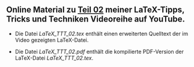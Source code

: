 ## Online Material zu [Teil 02]() meiner LaTeX-Tipps, Tricks und Techniken Videoreihe auf YouTube.

- Die Datei *LaTeX_TTT_02.tex* enthält einen erweiterten Quelltext der im
  Video gezeigten LaTeX-Datei.

- Die Datei *LaTeX_TTT_02.pdf* enthält die kompilierte PDF-Version der
  LaTeX-Datei *LaTeX_TTT_02.tex*.
